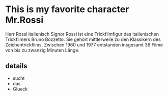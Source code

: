 # This is my favorite character Mr.Rossi
Herr Rossi italienisch Signor Rossi ist eine Trickfilmfigur des italienischen Trickfilmers Bruno Bozzetto. Sie gehört mittlerweile zu den Klassikern des Zeichentrickfilms. Zwischen 1960 und 1977 entstanden insgesamt 36 Filme von bis zu zwanzig Minuten Länge.

## details
* sucht
* das
* Glueck

